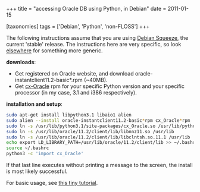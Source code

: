 +++
title = "accessing Oracle DB using Python, in Debian"
date = 2011-01-15

[taxonomies]
tags = ['Debian', 'Python', 'non-FLOSS']
+++

The following instructions assume that you are using [Debian Squeeze],
the current 'stable' release. The instructions here are very specific,
so look [elsewhere] for something more generic.

**downloads**:

-   Get registered on Oracle website, and download
    oracle-instantclient11.2-basic*.rpm (~40MB).
-   Get [cx-Oracle] rpm for your specific Python version and your
    specific processor (in my case, 3.1 and i386 respectively).

**installation and setup**:

```sh
sudo apt-get install libpython3.1 libaio1 alien
sudo alien --install oracle-instantclient11.2-basic*rpm cx_Oracle*rpm
sudo ln -s /usr/lib/python3.1/site-packages/cx_Oracle.so /usr/lib/python3.1/lib-dynload
sudo ln -s /usr/lib/oracle/11.2/client/lib/libnnz11.so /usr/lib
sudo ln -s /usr/lib/oracle/11.2/client/lib/libclntsh.so.11.1 /usr/lib
echo export LD_LIBRARY_PATH=/usr/lib/oracle/11.2/client/lib >> ~/.bashrc
source ~/.bashrc
python3 -c 'import cx_Oracle'
```

If that last line executes without printing a message to the screen, the
install is most likely successful.

For basic usage, see [this tiny tutorial].

[Debian Squeeze]: http://www.debian.org/releases/squeeze/
[elsewhere]: http://agiletesting.blogspot.com/2005/05/installing-and-using-cxoracle-on-unix.html
[cx-Oracle]: http://cx-oracle.sourceforge.net/
[this tiny tutorial]: @/basic-usage-of-python-with-oracle-db-in-debian.md
